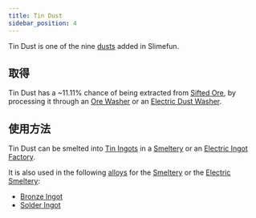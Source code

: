 ```yaml
---
title: Tin Dust
sidebar_position: 4
---
```


Tin Dust is one of the nine [dusts](/docs/Slimefun/Resources/Dusts) added in Slimefun.

## 取得

Tin Dust has a ~11.11% chance of being extracted from [Sifted Ore](Sifted-Ore), by processing it through an [Ore Washer](Ore-Washer) or an [Electric Dust Washer](Electric-Dust-Washer).

## 使用方法

Tin Dust can be smelted into [Tin Ingots](Tin-Ingot) in a [Smeltery](Smeltery) or an [Electric Ingot Factory](Electric-Ingot-Factory).

It is also used in the following [alloys](Ingots#Alloys) for the [Smeltery](Smeltery) or the [Electric Smeltery](Electric-Smeltery):

* [Bronze Ingot](Bronze-Ingot)
* [Solder Ingot](Solder-Ingot)
